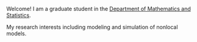 Welcome! I am a graduate student in the [Department of Mathematics and Statistics](https://math.mst.edu/).



My research interests including modeling and simulation of nonlocal models.

